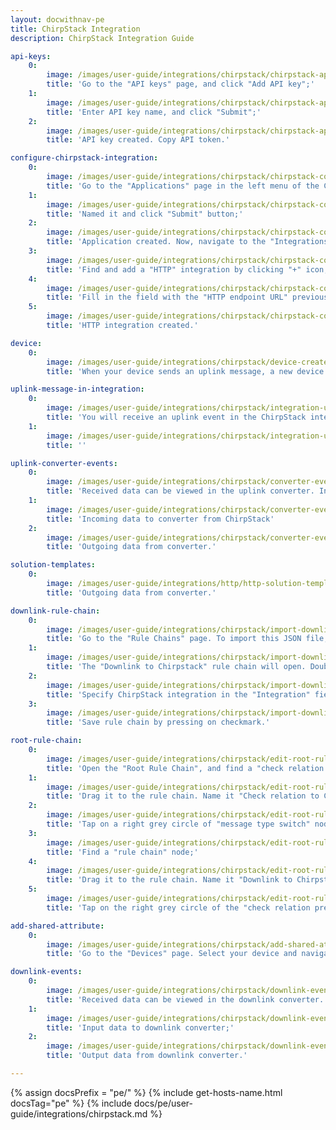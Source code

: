 ```yaml
---
layout: docwithnav-pe 
title: ChirpStack Integration 
description: ChirpStack Integration Guide 

api-keys:
    0:
        image: /images/user-guide/integrations/chirpstack/chirpstack-api-key-1.png
        title: 'Go to the "API keys" page, and click "Add API key";'
    1:
        image: /images/user-guide/integrations/chirpstack/chirpstack-api-key-2.png
        title: 'Enter API key name, and click "Submit";'
    2:
        image: /images/user-guide/integrations/chirpstack/chirpstack-api-key-3.png
        title: 'API key created. Copy API token.'

configure-chirpstack-integration:
    0:
        image: /images/user-guide/integrations/chirpstack/chirpstack-configure-integration-1.png
        title: 'Go to the "Applications" page in the left menu of the ChirpStack Network server user interface, and click "Add application" button;'
    1:
        image: /images/user-guide/integrations/chirpstack/chirpstack-configure-integration-2.png
        title: 'Named it and click "Submit" button;'
    2:
        image: /images/user-guide/integrations/chirpstack/chirpstack-configure-integration-3.png
        title: 'Application created. Now, navigate to the "Integrations" tab;'
    3:
        image: /images/user-guide/integrations/chirpstack/chirpstack-configure-integration-4.png
        title: 'Find and add a "HTTP" integration by clicking "+" icon;'
    4:
        image: /images/user-guide/integrations/chirpstack/chirpstack-configure-integration-5.png
        title: 'Fill in the field with the "HTTP endpoint URL" previously copied from the ChirpStack integration in the Klyff. Then, click "Submit" button;'
    5:
        image: /images/user-guide/integrations/chirpstack/chirpstack-configure-integration-6.png
        title: 'HTTP integration created.'

device:
    0:
        image: /images/user-guide/integrations/chirpstack/device-created-1-pe.png
        title: 'When your device sends an uplink message, a new device will appear in the Klyff user interface.'

uplink-message-in-integration:
    0:
        image: /images/user-guide/integrations/chirpstack/integration-uplink-message-event-1.png
        title: 'You will receive an uplink event in the ChirpStack integration.'
    1:
        image: /images/user-guide/integrations/chirpstack/integration-uplink-message-event-2.png
        title: ''

uplink-converter-events:
    0:
        image: /images/user-guide/integrations/chirpstack/converter-event-1-pe.png
        title: 'Received data can be viewed in the uplink converter. In the "In" and "Out" blocks of the "Events" tab;'
    1:
        image: /images/user-guide/integrations/chirpstack/converter-event-2-pe.png
        title: 'Incoming data to converter from ChirpStack'
    2:
        image: /images/user-guide/integrations/chirpstack/converter-event-3-pe.png
        title: 'Outgoing data from converter.'

solution-templates:
    0:
        image: /images/user-guide/integrations/http/http-solution-templates.png
        title: 'Outgoing data from converter.'

downlink-rule-chain:
    0:
        image: /images/user-guide/integrations/chirpstack/import-downlink-rule-chain-1.png
        title: 'Go to the "Rule Chains" page. To import this JSON file, click the + icon in the upper right corner of the screen and select "Import rule chain". Drag the downloaded JSON file into the import rule chain window. Click "Import";'
    1:
        image: /images/user-guide/integrations/chirpstack/import-downlink-rule-chain-2.png
        title: 'The "Downlink to Chirpstack" rule chain will open. Double-click on the "integration downlink" node;'
    2:
        image: /images/user-guide/integrations/chirpstack/import-downlink-rule-chain-4.png
        title: 'Specify ChirpStack integration in the "Integration" field;' 
    3:
        image: /images/user-guide/integrations/chirpstack/import-downlink-rule-chain-5.png
        title: 'Save rule chain by pressing on checkmark.'

root-rule-chain:
    0:
        image: /images/user-guide/integrations/chirpstack/edit-root-rule-chain-1.png
        title: 'Open the "Root Rule Chain", and find a "check relation presence" node;'
    1:
        image: /images/user-guide/integrations/chirpstack/edit-root-rule-chain-2.png
        title: 'Drag it to the rule chain. Name it "Check relation to ChirpStack integration", select the direction - "To originator", specify "ManagedByOriginator" relation type. Specify ChirpStack integration and click "Add";'
    2:
        image: /images/user-guide/integrations/chirpstack/edit-root-rule-chain-3.png
        title: 'Tap on a right grey circle of "message type switch" node and drag this circle to the left side of "check relation presence" node. Here, add the "Attributes Updated" link, and click "Add";'
    3:
        image: /images/user-guide/integrations/chirpstack/edit-root-rule-chain-4.png
        title: 'Find a "rule chain" node;'
    4:
        image: /images/user-guide/integrations/chirpstack/edit-root-rule-chain-5.png
        title: 'Drag it to the rule chain. Name it "Downlink to Chirpstack", specify "Downlink to Chirpstack" rule chain, and click "Add";'
    5:
        image: /images/user-guide/integrations/chirpstack/edit-root-rule-chain-6.png
        title: 'Tap on the right grey circle of the "check relation presence" node and drag this circle to left side of “rule chain” node. Here, select the "True" link, and click "Add". Finally, save Root Rule Chain.'

add-shared-attribute:
    0:
        image: /images/user-guide/integrations/chirpstack/add-shared-attribute-1.png
        title: 'Go to the "Devices" page. Select your device and navigate to the "Attributes" tab. Select "Shared attributes" and click on the "plus" icon to add new attribute. Then enter the attribute name and its value (for example, the key name is &#39;downlink&#39;, value: &#39;01040203&#39;) and click "Add".'

downlink-events:
    0:
        image: /images/user-guide/integrations/chirpstack/downlink-event-1.png
        title: 'Received data can be viewed in the downlink converter. In the "In" and "Out" blocks of the "Events" tab;'
    1:
        image: /images/user-guide/integrations/chirpstack/downlink-event-2.png
        title: 'Input data to downlink converter;'
    2:
        image: /images/user-guide/integrations/chirpstack/downlink-event-3.png
        title: 'Output data from downlink converter.'

---
```

{% assign docsPrefix = "pe/" %}
{% include get-hosts-name.html docsTag="pe" %}
{% include docs/pe/user-guide/integrations/chirpstack.md %}